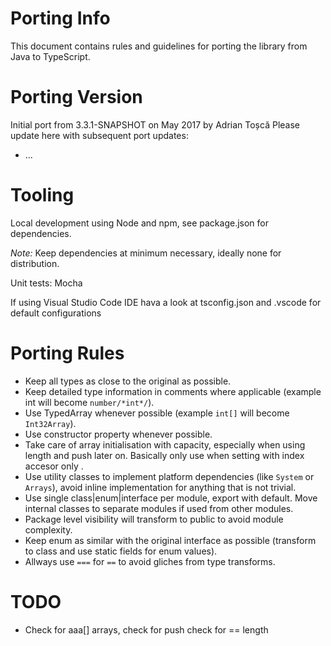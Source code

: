 Porting Info
============

This document contains rules and guidelines for porting the library from Java to TypeScript.


Porting Version
===============

Initial port from 3.3.1-SNAPSHOT on May 2017 by Adrian Toșcă
Please update here with subsequent port updates:
* ...

Tooling
=======

Local development using Node and npm, see package.json for dependencies.

*Note:* Keep dependencies at minimum necessary, ideally none for distribution.

Unit tests: Mocha

If using Visual Studio Code IDE hava a look at tsconfig.json and .vscode for default configurations

Porting Rules
=============

* Keep all types as close to the original as possible.
* Keep detailed type information in comments where applicable (example int will become `number/*int*/`).
* Use TypedArray whenever possible (example `int[]` will become `Int32Array`).
* Use constructor property whenever possible.
* Take care of array initialisation with capacity, especially when using length and push later on. Basically only use when setting with index accesor only .
* Use utility classes to implement platform dependencies (like `System` or `Arrays`), avoid inline implementation for anything that is not trivial.
* Use single class|enum|interface per module, export with default. Move internal classes to separate modules if used from other modules.
* Package level visibility will transform to public to avoid module complexity.
* Keep enum as similar with the original interface as possible (transform to class and use static fields for enum values).
* Allways use `===` for `==` to avoid gliches from type transforms.

TODO
====

* Check for aaa[] arrays, check for push check for == length
